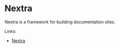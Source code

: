 # Nextra

Nextra is a framework for building documentation sites.

Links:

- [Nextra](https://nextra.site)
